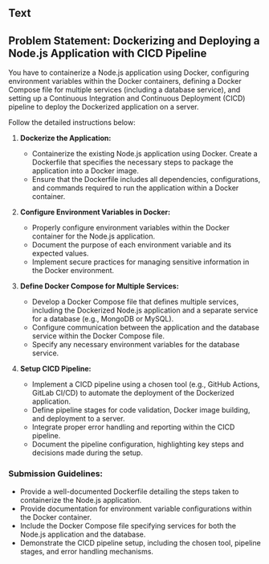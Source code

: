 ## Text

## Problem Statement: Dockerizing and Deploying a Node.js Application with CICD Pipeline

You have to containerize a Node.js application using Docker, configuring environment variables within the Docker containers, defining a Docker Compose file for multiple services (including a database service), and setting up a Continuous Integration and Continuous Deployment (CICD) pipeline to deploy the Dockerized application on a server. 

Follow the detailed instructions below:

1. **Dockerize the Application:**
   - Containerize the existing Node.js application using Docker. Create a Dockerfile that specifies the necessary steps to package the application into a Docker image.
   - Ensure that the Dockerfile includes all dependencies, configurations, and commands required to run the application within a Docker container.

2. **Configure Environment Variables in Docker:**
   - Properly configure environment variables within the Docker container for the Node.js application.
   - Document the purpose of each environment variable and its expected values.
   - Implement secure practices for managing sensitive information in the Docker environment.

3. **Define Docker Compose for Multiple Services:**
   - Develop a Docker Compose file that defines multiple services, including the Dockerized Node.js application and a separate service for a database (e.g., MongoDB or MySQL).
   - Configure communication between the application and the database service within the Docker Compose file.
   - Specify any necessary environment variables for the database service.

4. **Setup CICD Pipeline:**
   - Implement a CICD pipeline using a chosen tool (e.g., GitHub Actions, GitLab CI/CD) to automate the deployment of the Dockerized application.
   - Define pipeline stages for code validation, Docker image building, and deployment to a server.
   - Integrate proper error handling and reporting within the CICD pipeline.
   - Document the pipeline configuration, highlighting key steps and decisions made during the setup.

### Submission Guidelines:
- Provide a well-documented Dockerfile detailing the steps taken to containerize the Node.js application.
- Provide documentation for environment variable configurations within the Docker container.
- Include the Docker Compose file specifying services for both the Node.js application and the database.
- Demonstrate the CICD pipeline setup, including the chosen tool, pipeline stages, and error handling mechanisms.